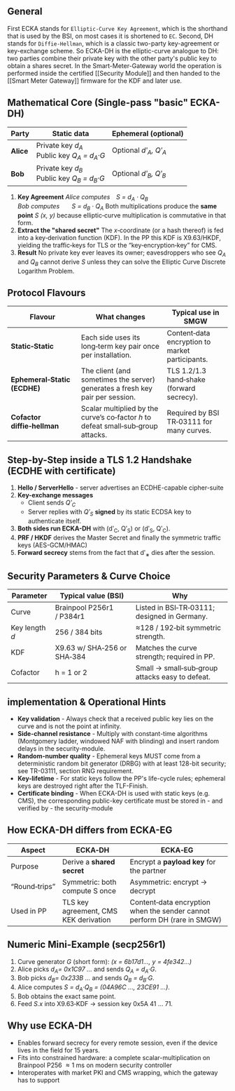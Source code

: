 ## General
First ECKA stands for `Elliptic-Curve Key Agreement`, which is the shorthand that is used by the BSI, on most cases it is shortened to `EC`. Second, DH stands for `Diffie-Hellman`, which is a classic two-party key-agreement or key-exchange scheme.
So ECKA-DH is the elliptic-curve analogue to DH: two parties combine their private key with the other party's public key to obtain a shares secret. In the Smart-Meter-Gateway world the operation is performed inside the certified [[Security Module]] and then handed to the [[Smart Meter Gateway]] firmware for the KDF and later use. 

## Mathematical Core (Single-pass "basic" ECKA-DH)
| Party     | Static data                                                                   | Ephemeral (optional)                      |
| --------- | ----------------------------------------------------------------------------- | ----------------------------------------- |
| **Alice** | Private key _d<sub>A</sub>_  <br>Public key _Q<sub>A</sub> = d<sub>A</sub>·G_ | Optional _dʹ<sub>A</sub>, Qʹ<sub>A</sub>_ |
| **Bob**   | Private key _d<sub>B</sub>_  <br>Public key _Q<sub>B</sub> = d<sub>B</sub>·G_ | Optional _dʹ<sub>B</sub>, Qʹ<sub>B</sub>_ |
1. **Key Agreement**
   _Alice computes_ _S = d<sub>A</sub> · Q<sub>B</sub>_  
   _Bob computes_  _S = d<sub>B</sub> · Q<sub>A</sub>_
   Both multiplications produce the **same point** _S (x, y)_ because elliptic‑curve multiplication is commutative in that form.
2. **Extract the "shared secret"**
   The _x_‑coordinate (or a hash thereof) is fed into a key‑derivation function (KDF). In the PP this KDF is X9.63/HKDF, yielding the traffic‑keys for TLS or the “key‑encryption‑key” for CMS.
3. **Result**
   No private key ever leaves its owner; eavesdroppers who see _Q<sub>A</sub>_ and _Q<sub>B</sub>_ cannot derive _S_ unless they can solve the Elliptic Curve Discrete Logarithm Problem.

## Protocol Flavours
|Flavour|What changes|Typical use in SMGW|
|---|---|---|
|**Static‑Static**|Each side uses its long‑term key pair once per installation.|Content‑data encryption to market participants.|
|**Ephemeral‑Static (ECDHE)**|The client (and sometimes the server) generates a fresh key pair per session.|TLS 1.2/1.3 hand‑shake (forward secrecy).|
|**Cofactor diffie‑hellman**|Scalar multiplied by the curve’s co‑factor _h_ to defeat small‑sub‑group attacks.|Required by BSI TR‑03111 for many curves.|

## Step-by-Step inside a TLS 1.2 Handshake (ECDHE with certificate)
1. **Hello / ServerHello** - server advertises an ECDHE-capable cipher-suite
2. **Key-exchange messages**
	- Client sends _Qʹ<sub>C</sub>_
	- Server replies with _Qʹ<sub>S</sub>_ **signed** by its static ECDSA key to authenticate itself.
3. **Both sides run ECKA-DH** with (dʹ<sub>C</sub>, Qʹ<sub>S</sub>) or (dʹ<sub>S</sub>, Qʹ<sub>C</sub>).
4. **PRF / HKDF** derives the Master Secret and finally the symmetric traffic keys (AES-GCM/HMAC)
5. **Forward secrecy** stems from the fact that dʹ<sub>∗</sub> dies after the session.

## Security Parameters & Curve Choice
|Parameter|Typical value (BSI)|Why|
|---|---|---|
|Curve|Brainpool P256r1 / P384r1|Listed in BSI‑TR‑03111; designed in Germany.|
|Key length _d_|256 / 384 bits|≈128 / 192‑bit symmetric strength.|
|KDF|X9.63 w/ SHA‑256 or SHA‑384|Matches the curve strength; required in PP.|
|Cofactor|h = 1 or 2|Small → small‑sub‑group attacks easy to defeat.|
## implementation & Operational Hints
- **Key validation** - Always check that a received public key lies on the curve and is not the point at infinity.
- **Side-channel resistance** - Multiply with constant-time algorithms (Montgomery ladder, windowed NAF with blinding) and insert random delays in the security-module.
- **Random-number quality** - Ephemeral keys MUST come from a deterministic random bit generator (DRBG) with at least $128$-bit security; see TR-03111, section RNG requirement.
- **Key-lifetime** - For static keys follow the PP's life-cycle rules; ephemeral keys are destroyed right after the TLF-Finish.
- **Certificate binding** - When ECKA-DH is used with static keys (e.g. CMS), the corresponding public-key certificate must be stored in - and verified by - the security-module

## How ECKA-DH differs from ECKA-EG
|Aspect|**ECKA‑DH**|**ECKA‑EG**|
|---|---|---|
|Purpose|Derive a **shared secret**|Encrypt a **payload key** for the partner|
|“Round‑trips”|Symmetric: both compute S once|Asymmetric: encrypt → decrypt|
|Used in PP|TLS key agreement, CMS KEK derivation|Content‑data encryption when the sender cannot perform DH (rare in SMGW)|

## Numeric Mini-Example (secp256r1)
1. Curve generator _G_ (short form): _(x = 6b17d1…, y = 4fe342…)_
2. Alice picks _d<sub>A</sub>= 0x1C97 …_ and sends _Q<sub>A</sub> = d<sub>A</sub>·G_.
3. Bob picks _d<sub>B</sub>= 0x233B …_ and sends _Q<sub>B</sub> = d<sub>B</sub>·G_.
4. Alice computes _S = d<sub>A</sub>·Q<sub>B</sub> = (04A96C …, 23CE91 …)_.
5. Bob obtains the exact same point.
6. Feed _S.x_ into X9.63‑KDF → session key 0x5A 41 … 71.

## Why use ECKA-DH
- Enables forward secrecy for every remote session, even if the device lives in the field for 15 years.
- Fits into constrained hardware: a complete scalar-multiplication on Brainpool P256 $\approx1$ ms on modern security controller
- Interoperates with market PKI and CMS wrapping, which the gateway has to support